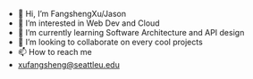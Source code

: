 - 👋 Hi, I’m FangshengXu/Jason
- 👀 I’m interested in Web Dev and Cloud
- 🌱 I’m currently learning Software Architecture and API design
- 💞️ I’m looking to collaborate on every cool projects
- 📫 How to reach me 
- xufangsheng@seattleu.edu
<!---
FangshengXuJason/FangshengXuJason is a ✨ special ✨ repository because its `README.md` (this file) appears on your GitHub profile.
You can click the Preview link to take a look at your changes.
--->
